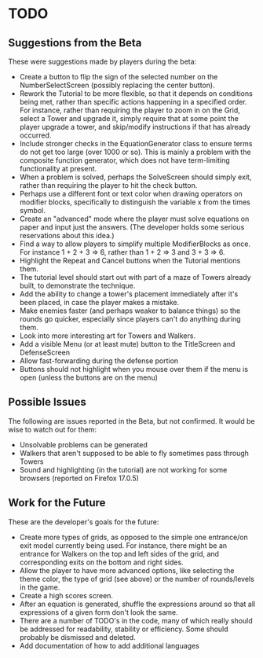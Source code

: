 TODO
====

Suggestions from the Beta
-------------------------
These were suggestions made by players during the beta:
* Create a button to flip the sign of the selected number on the NumberSelectScreen (possibly replacing the center button).
* Rework the Tutorial to be more flexible, so that it depends on conditions being met, rather than specific actions happening in a specified order. For instance, rather than requiring the player to zoom in on the Grid, select a Tower and upgrade it, simply require that at some point the player upgrade a tower, and skip/modify instructions if that has already occurred.
* Include stronger checks in the EquationGenerator class to ensure terms do not get too large (over 1000 or so). This is mainly a problem with the composite function generator, which does not have term-limiting functionality at present.
* When a problem is solved, perhaps the SolveScreen should simply exit, rather than requiring the player to hit the check button.
* Perhaps use a different font or text color when drawing operators on modifier blocks, specifically to distinguish the variable x from the times symbol.
* Create an "advanced" mode where the player must solve equations on paper and input just the answers. (The developer holds some serious reservations about this idea.)
* Find a way to allow players to simplify multiple ModifierBlocks as once. For instance 1 + 2 + 3 => 6, rather than 1 + 2 => 3 and 3 + 3 => 6.
* Highlight the Repeat and Cancel buttons when the Tutorial mentions them.
* The tutorial level should start out with part of a maze of Towers already built, to demonstrate the technique.
* Add the ability to change a tower's placement immediately after it's been placed, in case the player makes a mistake.
* Make enemies faster (and perhaps weaker to balance things) so the rounds go quicker, especially since players can't do anything during them.
* Look into more interesting art for Towers and Walkers.
* Add a visible Menu (or at least mute) button to the TitleScreen and DefenseScreen
* Allow fast-forwarding during the defense portion
* Buttons should not highlight when you mouse over them if the menu is open (unless the buttons are on the menu)

Possible Issues
---------------------
The following are issues reported in the Beta, but not confirmed. It would be wise to watch out for them:
* Unsolvable problems can be generated
* Walkers that aren't supposed to be able to fly sometimes pass through Towers
* Sound and highlighting (in the tutorial) are not working for some browsers (reported on Firefox 17.0.5)

Work for the Future
-------------------
These are the developer's goals for the future:
* Create more types of grids, as opposed to the simple one entrance/on exit model currently being used. For instance, there might be an entrance for Walkers on the top and left sides of the grid, and corresponding exits on the bottom and right sides.
* Allow the player to have more advanced options, like selecting the theme color, the type of grid (see above) or the number of rounds/levels in the game.
* Create a high scores screen.
* After an equation is generated, shuffle the expressions around so that all expressions of a given form don't look the same.
* There are a number of TODO's in the code, many of which really should be addressed for readability, stability or efficiency. Some should probably be dismissed and deleted.
* Add documentation of how to add additional languages
